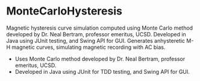 MonteCarloHysteresis
====================

Magnetic hysteresis curve simulation computed using Monte Carlo method developed by Dr. Neal Bertram, professor emeritus, UCSD.
Developed in Java using JUnit testing, and Swing API for GUI.
Generates anhysteretic M-H magnetic curves, simulating magnetic recording with AC bias.
 - Uses Monte Carlo method developed by Dr. Neal Bertram, professor emeritus, UCSD.
 - Developed in Java using JUnit for TDD testing, and Swing API for GUI.
